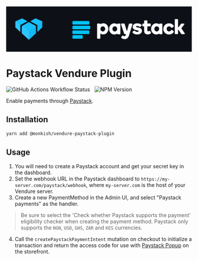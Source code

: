 ![Vendure Paystack Plugin](https://raw.githubusercontent.com/MonkishTech/monkish-vendure-plugins/main/assets/vendure-paystack-logo.png)

# Paystack Vendure Plugin

![GitHub Actions Workflow Status](https://img.shields.io/github/actions/workflow/status/MonkishTech/monkish-vendure-plugins/ci.yml)
&nbsp; ![NPM Version](https://img.shields.io/npm/v/@monkish/vendure-paystack-plugin)

Enable payments through [Paystack](https://paystack.com/).

## Installation

```bash
yarn add @monkish/vendure-paystack-plugin
```

## Usage

1. You will need to create a Paystack account and get your secret key in the dashboard.
2. Set the webhook URL in the Paystack dashboard to `https://my-server.com/paystack/webhook`, where `my-server.com` is the host of your Vendure server.
3. Create a new PaymentMethod in the Admin UI, and select "Paystack payments" as the handler.

> Be sure to select the 'Check whether Paystack supports the payment' eligibility checker when creating the payment method. Paystack only supports the `NGN`, `USD`, `GHS`, `ZAR` and `KES` currencies.

4. Call the `createPaystackPaymentIntent` mutation on checkout to initialize a transaction and return the access code for use with [Paystack Popup](https://paystack.com/docs/payments/accept-payments/#popup) on the storefront.
